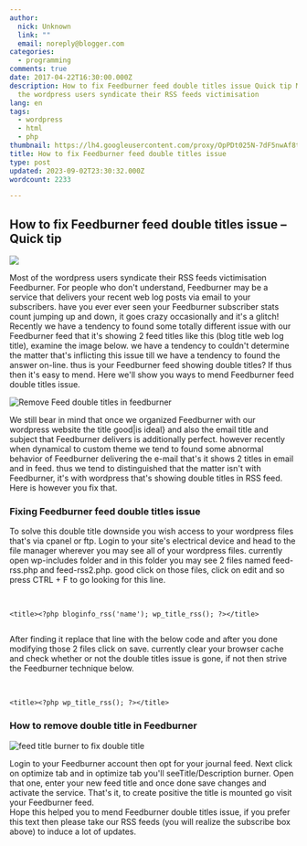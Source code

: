 ```yaml
---
author:
  nick: Unknown
  link: ""
  email: noreply@blogger.com
categories:
  - programming
comments: true
date: 2017-04-22T16:30:00.000Z
description: How to fix Feedburner feed double titles issue Quick tip Most of
  the wordpress users syndicate their RSS feeds victimisation
lang: en
tags:
  - wordpress
  - html
  - php
thumbnail: https://lh4.googleusercontent.com/proxy/OpPDt025N-7dF5nwAf8tkrBp0OX9NtsuZ7n-yatXnVPGYd4zDaTeUaUFavXyJVHQ7SbiPaDDZjg0ofk6nIcZZluTC6pVI3VDJgB6oW7oiu7OqdvER9xoLOfs57kodu4115sRRnrJGnOia-e_ugI_aUU
title: How to fix Feedburner feed double titles issue
type: post
updated: 2023-09-02T23:30:32.000Z
wordcount: 2233

---
```


How to fix Feedburner feed double titles issue – Quick tip
----------------------------------------------------------

[![](https://lh4.googleusercontent.com/proxy/OpPDt025N-7dF5nwAf8tkrBp0OX9NtsuZ7n-yatXnVPGYd4zDaTeUaUFavXyJVHQ7SbiPaDDZjg0ofk6nIcZZluTC6pVI3VDJgB6oW7oiu7OqdvER9xoLOfs57kodu4115sRRnrJGnOia-e_ugI_aUU)](https://res.cloudinary.com/practicaldev/image/fetch/blogtimenow.com/wp-content/uploads/2014/08/feedburner-double-title.jpg?w=200)  

Most of the wordpress users syndicate their RSS feeds victimisation Feedburner. For people who don't understand, Feedburner may be a service that delivers your recent web log posts via email to your subscribers. have you ever ever seen your Feedburner subscriber stats count jumping up and down, it goes crazy occasionally and it's a glitch! Recently we have a tendency to found some totally different issue with our Feedburner feed that it's showing 2 feed titles like this (blog title web log title), examine the image below. we have a tendency to couldn't determine the matter that's inflicting this issue till we have a tendency to found the answer on-line. thus is your Feedburner feed showing double titles? If thus then it's easy to mend. Here we'll show you ways to mend Feedburner feed double titles issue.

![Remove Feed double titles in feedburner](https://lh5.googleusercontent.com/proxy/ja-0lens_VeIFGqpWjQgZxfiyGuHhJftP7MxkGc02AvHTHfmUcmKZPCklIYVYRiw-EiASzsaAGWXjwdpRX7fMTWYriiynnBTtZpcDqISZjX3bAe6MHSm94deWunI0yNMx70)

We still bear in mind that once we organized Feedburner with our wordpress website the title good|is ideal} and also the email title and subject that Feedburner delivers is additionally perfect. however recently when dynamical to custom theme we tend to found some abnormal behavior of Feedburner delivering the e-mail that's it shows 2 titles in email and in feed. thus we tend to distinguished that the matter isn't with Feedburner, it's with wordpress that's showing double titles in RSS feed. Here is however you fix that.  

### Fixing Feedburner feed double titles issue

  
To solve this double title downside you wish access to your wordpress files that's via cpanel or ftp. Login to your site's electrical device and head to the file manager wherever you may see all of your wordpress files. currently open wp-includes folder and in this folder you may see 2 files named feed-rss.php and feed-rss2.php. good click on those files, click on edit and so press CTRL + F to go looking for this line.  
  

                             

`<title><?php bloginfo_rss('name'); wp_title_rss(); ?></title>`  
`   `

After finding it replace that line with the below code and after you done modifying those 2 files click on save. currently clear your browser cache and check whether or not the double titles issue is gone, if not then strive the Feedburner technique below.  
  

                             

`<title><?php wp_title_rss(); ?></title>`

### **How to remove double title in Feedburner**

![feed title burner to fix double title](https://lh3.googleusercontent.com/proxy/ZU1L1R14r7dor-1it-3g4XeQNQLcLxdDCAS1h237oiu1VPvVhyYCeE_W0BJfLrRC6PMjOJxtjrnnASjOS5Q0NsQ6czVCG_wBkjhtskn4eRQadIfEnoohMlswKiHEB8pLwwo)

Login to your Feedburner account then opt for your journal feed. Next click on optimize tab and in optimize tab you'll seeTitle/Description burner. Open that one, enter your new feed title and once done save changes and activate the service. That's it, to create positive the title is mounted go visit your Feedburner feed.  
Hope this helped you to mend Feedburner double titles issue, if you prefer this text then please take our RSS feeds (you will realize the subscribe box above) to induce a lot of updates.